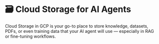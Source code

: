 # 🗃️ Cloud Storage for AI Agents
Cloud Storage in GCP is your go-to place to store knowledge, datasets, PDFs, or even training data that your AI agent will use — especially in RAG or fine-tuning workflows.

